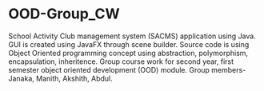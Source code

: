 # OOD-Group_CW
School Activity Club management system (SACMS) application using Java. GUI is created using JavaFX through scene builder. Source code is using Object Oriented programming concept using abstraction, polymorphism, encapsulation, inheritence.
Group course work for second year, first semester object oriented development (OOD) module. Group members-Janaka, Manith, Akshith, Abdul.
